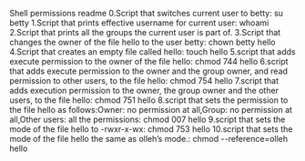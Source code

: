 Shell permissions readme
0.Script that switches current user to betty: su betty
1.Script that prints effective username for current user: whoami
2.Script that prints all the groups the current user is part of.
3.Script that changes the owner of the file hello to the user betty: chown betty hello
4.Script that creates an empty file called hello: touch hello
5.script that adds execute permission to the owner of the file hello: chmod 744 hello
6.script that adds execute permission to the owner and the group owner, and read permission to other users, to the file hello: chmod 754 hello
7.script that adds execution permission to the owner, the group owner and the other users, to the file hello: chmod 751 hello
8.script that sets the permission to the file hello as follows:Owner: no permission at all,Group: no permission at all,Other users: all the permissions: chmod 007 hello
9.script that sets the mode of the file hello to -rwxr-x-wx: chmod 753 hello
10.script that sets the mode of the file hello the same as olleh’s mode.: chmod --reference=olleh hello
